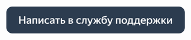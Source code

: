 [![Написать в службу поддержки](../../_images/contact-support.svg)](../troubleshooting/support.md#new)